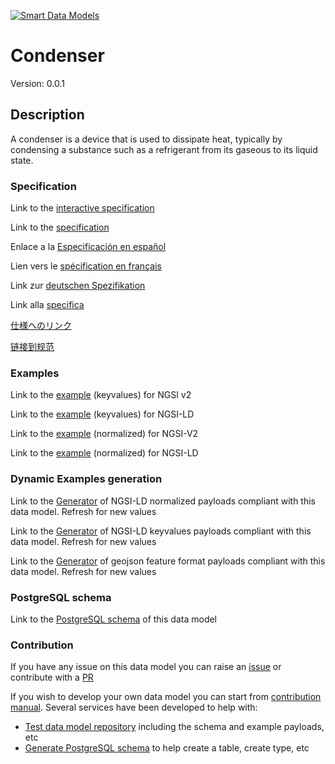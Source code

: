 [![Smart Data Models](https://smartdatamodels.org/wp-content/uploads/2022/01/SmartDataModels_logo.png "Logo")](https://smartdatamodels.org)
# Condenser
Version: 0.0.1

## Description 

A condenser is a device that is used to dissipate heat, typically by condensing a substance such as a refrigerant from its gaseous to its liquid state.
### Specification

Link to the [interactive specification](https://swagger.lab.fiware.org/?url=https://smart-data-models.github.io/dataModel.S4BLDG/Condenser/swagger.yaml)

Link to the [specification](https://github.com/smart-data-models/dataModel.S4BLDG/blob/master/Condenser/doc/spec.md)

Enlace a la [Especificación en español](https://github.com/smart-data-models/dataModel.S4BLDG/blob/master/Condenser/doc/spec_ES.md)

Lien vers le [spécification en français](https://github.com/smart-data-models/dataModel.S4BLDG/blob/master/Condenser/doc/spec_FR.md)

Link zur [deutschen Spezifikation](https://github.com/smart-data-models/dataModel.S4BLDG/blob/master/Condenser/doc/spec_DE.md)

Link alla [specifica](https://github.com/smart-data-models/dataModel.S4BLDG/blob/master/Condenser/doc/spec_IT.md)

[仕様へのリンク](https://github.com/smart-data-models/dataModel.S4BLDG/blob/master/Condenser/doc/spec_JA.md)

[链接到规范](https://github.com/smart-data-models/dataModel.S4BLDG/blob/master/Condenser/doc/spec_ZH.md)
### Examples

Link to the [example](https://smart-data-models.github.io/dataModel.S4BLDG/Condenser/examples/example.json) (keyvalues) for NGSI v2

Link to the [example](https://smart-data-models.github.io/dataModel.S4BLDG/Condenser/examples/example.jsonld) (keyvalues) for NGSI-LD

Link to the [example](https://smart-data-models.github.io/dataModel.S4BLDG/Condenser/examples/example-normalized.json) (normalized) for NGSI-V2

Link to the [example](https://smart-data-models.github.io/dataModel.S4BLDG/Condenser/examples/example-normalized.jsonld) (normalized) for NGSI-LD
### Dynamic Examples generation

Link to the [Generator](https://smartdatamodels.org/extra/ngsi-ld_generator.php?schemaUrl=https://raw.githubusercontent.com/smart-data-models/dataModel.S4BLDG/master/Condenser/schema.json&email=info@smartdatamodels.org) of NGSI-LD normalized payloads compliant with this data model. Refresh for new values

Link to the [Generator](https://smartdatamodels.org/extra/ngsi-ld_generator_keyvalues.php?schemaUrl=https://raw.githubusercontent.com/smart-data-models/dataModel.S4BLDG/master/Condenser/schema.json&email=info@smartdatamodels.org) of NGSI-LD keyvalues payloads compliant with this data model. Refresh for new values

Link to the [Generator](https://smartdatamodels.org/extra/geojson_features_generator.php?schemaUrl=https://raw.githubusercontent.com/smart-data-models/dataModel.S4BLDG/master/Condenser/schema.json&email=info@smartdatamodels.org) of geojson feature format payloads compliant with this data model. Refresh for new values
### PostgreSQL schema

Link to the [PostgreSQL schema](https://github.com/smart-data-models/dataModel.S4BLDG/blob/master/Condenser/schema.sql) of this data model
### Contribution

 If you have any issue on this data model you can raise an [issue](https://github.com/smart-data-models/dataModel.S4BLDG/issues)  or contribute with a [PR](https://github.com/smart-data-models/dataModel.S4BLDG/pulls)

 If you wish to develop your own data model you can start from [contribution manual](https://bit.ly/contribution_manual). Several services have been developed to help with: 
 - [Test data model repository](https://smartdatamodels.org/index.php/data-models-contribution-api/) including the schema and example payloads, etc
 - [Generate PostgreSQL schema](https://smartdatamodels.org/index.php/sql-service/) to help create a table, create type, etc